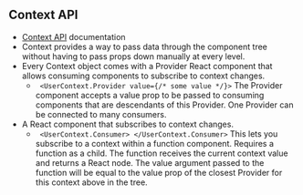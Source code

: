 ## Context API

 - [Context API](https://reactjs.org/docs/context.html#when-to-use-context) documentation
 - Context provides a way to pass data through the component tree without having to pass props down manually at every level.
 - Every Context object comes with a Provider React component that allows consuming components to subscribe to context changes.
   - ```  <UserContext.Provider value={/* some value */}> ``` The Provider component accepts a value prop to be passed to consuming components that are descendants of this Provider. One Provider can be connected to many consumers.
 -  A React component that subscribes to context changes.
    -  ```  <UserContext.Consumer> </UserContext.Consumer> ``` This lets you subscribe to a context within a function component. Requires a function as a child. The function receives the current context value and returns a React node. The value argument passed to the function will be equal to the value prop of the closest Provider for this context above in the tree.

